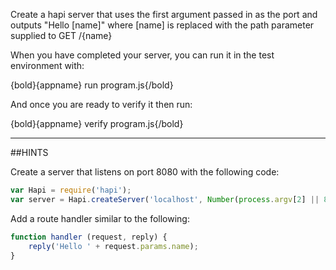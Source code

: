 Create a hapi server that uses the first argument passed in as the port and
outputs "Hello [name]" where [name] is replaced with the path parameter
supplied to GET /{name}


When you have completed your server, you can run it in the test
environment with:

  {bold}{appname} run program.js{/bold}

And once you are ready to verify it then run:

  {bold}{appname} verify program.js{/bold}

-----------------------------------------------------------------
##HINTS

Create a server that listens on port 8080 with the following code:

```js
var Hapi = require('hapi');
var server = Hapi.createServer('localhost', Number(process.argv[2] || 8080));
```

Add a route handler similar to the following:

```js
function handler (request, reply) {
    reply('Hello ' + request.params.name);
}
```